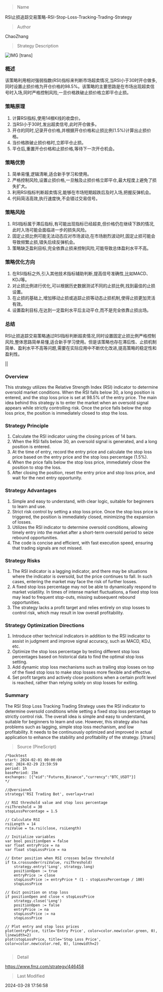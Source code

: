 
> Name

RSI止损追踪交易策略-RSI-Stop-Loss-Tracking-Trading-Strategy

> Author

ChaoZhang

> Strategy Description

![IMG](https://www.fmz.com/upload/asset/10f6c228565f48c047b.png)
[trans]
### 概述

该策略利用相对强弱指数(RSI)指标来判断市场超卖情况,当RSI小于30时开仓做多,同时设置止损价格为开仓价格的98.5%。该策略的主要思路是在市场出现超卖信号时入场,同时严格控制风险,一旦价格跌破止损价格立即平仓止损。

### 策略原理

1. 计算RSI指标,使用14根K线的收盘价。
2. 当RSI小于30时,发出超卖信号,此时开仓做多。
3. 开仓的同时,记录开仓价格,并根据开仓价格和止损比例(1.5%)计算出止损价格。
4. 当价格跌破止损价格时,立即平仓止损。
5. 平仓后,重置开仓价格和止损价格,等待下一次开仓机会。

### 策略优势

1. 简单易懂,逻辑清晰,适合新手学习和使用。
2. 严格控制风险,设置止损价格,一旦触及止损价格立即平仓,最大程度上避免了损失扩大。
3. 利用RSI指标判断超卖情况,能够在市场短期超跌后及时入场,把握反弹机会。
4. 代码简洁高效,执行速度快,不会错过交易信号。

### 策略风险

1. RSI指标属于滞后指标,有可能出现指标已经超卖,但价格仍在继续下跌的情况,此时入场可能会面临进一步的损失风险。
2. 固定止损比例可能无法动态应对市场波动,在市场剧烈波动时,固定止损可能会导致频繁止损,错失后续反弹机会。
3. 策略缺乏盈利目标,完全依靠止损来控制风险,可能导致总体盈利水平不高。

### 策略优化方向

1. 在RSI指标之外,引入其他技术指标辅助判断,提高信号准确性,比如MACD、KDJ等。
2. 对止损比例进行优化,可以根据历史数据测试不同的止损比例,找到最佳的止损设置。
3. 在止损的基础上,增加移动止损或追踪止损等动态止损机制,使得止损更加灵活有效。
4. 设置盈利目标,在达到一定盈利水平后主动平仓,而不是完全依靠止损出场。

### 总结

RSI止损追踪交易策略通过RSI指标判断超卖情况,同时设置固定止损比例严格控制风险,整体思路简单易懂,适合新手学习使用。但是该策略也存在滞后性、止损机制简单、盈利水平不高等问题,需要在实际应用中不断优化改进,提高策略的稳定性和盈利性。

||

### Overview

This strategy utilizes the Relative Strength Index (RSI) indicator to determine oversold market conditions. When the RSI falls below 30, a long position is entered, and the stop loss price is set at 98.5% of the entry price. The main idea behind this strategy is to enter the market when an oversold signal appears while strictly controlling risk. Once the price falls below the stop loss price, the position is immediately closed to stop the loss.

### Strategy Principle

1. Calculate the RSI indicator using the closing prices of 14 bars.
2. When the RSI falls below 30, an oversold signal is generated, and a long position is entered.
3. At the time of entry, record the entry price and calculate the stop loss price based on the entry price and the stop loss percentage (1.5%).
4. When the price falls below the stop loss price, immediately close the position to stop the loss.
5. After closing the position, reset the entry price and stop loss price, and wait for the next entry opportunity.

### Strategy Advantages

1. Simple and easy to understand, with clear logic, suitable for beginners to learn and use.
2. Strict risk control by setting a stop loss price. Once the stop loss price is triggered, the position is immediately closed, minimizing the expansion of losses.
3. Utilizes the RSI indicator to determine oversold conditions, allowing timely entry into the market after a short-term oversold period to seize rebound opportunities.
4. The code is concise and efficient, with fast execution speed, ensuring that trading signals are not missed.

### Strategy Risks

1. The RSI indicator is a lagging indicator, and there may be situations where the indicator is oversold, but the price continues to fall. In such cases, entering the market may face the risk of further losses.
2. A fixed stop loss percentage may not be able to dynamically respond to market volatility. In times of intense market fluctuations, a fixed stop loss may lead to frequent stop-outs, missing subsequent rebound opportunities.
3. The strategy lacks a profit target and relies entirely on stop losses to control risk, which may result in low overall profitability.

### Strategy Optimization Directions

1. Introduce other technical indicators in addition to the RSI indicator to assist in judgment and improve signal accuracy, such as MACD, KDJ, etc.
2. Optimize the stop loss percentage by testing different stop loss percentages based on historical data to find the optimal stop loss setting.
3. Add dynamic stop loss mechanisms such as trailing stop losses on top of the fixed stop loss to make stop losses more flexible and effective.
4. Set profit targets and actively close positions when a certain profit level is reached, rather than relying solely on stop losses for exiting.

### Summary

The RSI Stop Loss Tracking Trading Strategy uses the RSI indicator to determine oversold conditions while setting a fixed stop loss percentage to strictly control risk. The overall idea is simple and easy to understand, suitable for beginners to learn and use. However, this strategy also has problems such as lagging, simple stop loss mechanism, and low profitability. It needs to be continuously optimized and improved in actual application to enhance the stability and profitability of the strategy.
[/trans]



> Source (PineScript)

``` pinescript
/*backtest
start: 2024-02-01 00:00:00
end: 2024-02-29 23:59:59
period: 1h
basePeriod: 15m
exchanges: [{"eid":"Futures_Binance","currency":"BTC_USDT"}]
*/

//@version=5
strategy('RSI Trading Bot', overlay=true)

// RSI threshold value and stop loss percentage
rsiThreshold = 30
stopLossPercentage = 1.5

// Calculate RSI
rsiLength = 14
rsiValue = ta.rsi(close, rsiLength)

// Initialize variables
var bool positionOpen = false
var float entryPrice = na
var float stopLossPrice = na

// Enter position when RSI crosses below threshold
if ta.crossunder(rsiValue, rsiThreshold)
    strategy.entry('Long', strategy.long)
    positionOpen := true
    entryPrice := close
    stopLossPrice := entryPrice * (1 - stopLossPercentage / 100)
    stopLossPrice

// Exit position on stop loss
if positionOpen and close < stopLossPrice
    strategy.close('Long')
    positionOpen := false
    entryPrice := na
    stopLossPrice := na
    stopLossPrice

// Plot entry and stop loss prices
plot(entryPrice, title='Entry Price', color=color.new(color.green, 0), linewidth=2)
plot(stopLossPrice, title='Stop Loss Price', color=color.new(color.red, 0), linewidth=2)


```

> Detail

https://www.fmz.com/strategy/446458

> Last Modified

2024-03-28 17:56:58
